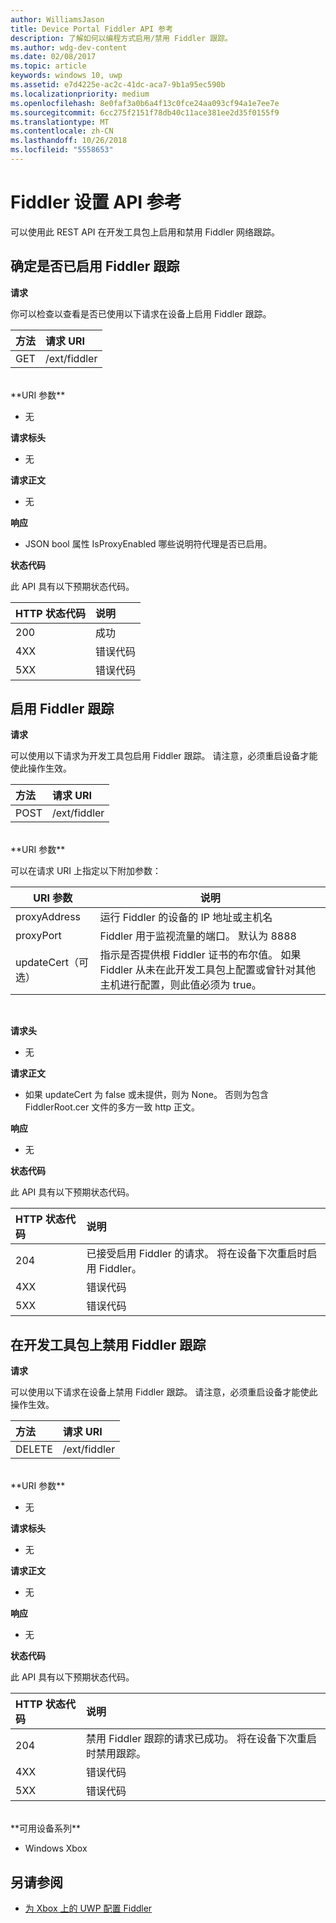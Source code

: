 ```yaml
---
author: WilliamsJason
title: Device Portal Fiddler API 参考
description: 了解如何以编程方式启用/禁用 Fiddler 跟踪。
ms.author: wdg-dev-content
ms.date: 02/08/2017
ms.topic: article
keywords: windows 10, uwp
ms.assetid: e7d4225e-ac2c-41dc-aca7-9b1a95ec590b
ms.localizationpriority: medium
ms.openlocfilehash: 8e0faf3a0b6a4f13c0fce24aa093cf94a1e7ee7e
ms.sourcegitcommit: 6cc275f2151f78db40c11ace381ee2d35f0155f9
ms.translationtype: MT
ms.contentlocale: zh-CN
ms.lasthandoff: 10/26/2018
ms.locfileid: "5558653"
---
```

# <a name="fiddler-settings-api-reference"></a>Fiddler 设置 API 参考   
可以使用此 REST API 在开发工具包上启用和禁用 Fiddler 网络跟踪。

## <a name="determine-if-fiddler-tracing-is-enabled"></a>确定是否已启用 Fiddler 跟踪

**请求**

你可以检查以查看是否已使用以下请求在设备上启用 Fiddler 跟踪。

方法      | 请求 URI
:------     | :-----
GET | /ext/fiddler
<br />
**URI 参数**

- 无

**请求标头**

- 无

**请求正文**   

- 无

**响应**   

- JSON bool 属性 IsProxyEnabled 哪些说明符代理是否已启用。

**状态代码**

此 API 具有以下预期状态代码。

HTTP 状态代码      | 说明
:------     | :-----
200 | 成功
4XX | 错误代码
5XX | 错误代码

## <a name="enable-fiddler-tracing"></a>启用 Fiddler 跟踪

**请求**

可以使用以下请求为开发工具包启用 Fiddler 跟踪。  请注意，必须重启设备才能使此操作生效。

方法      | 请求 URI
:------     | :-----
POST | /ext/fiddler
<br />
**URI 参数**

可以在请求 URI 上指定以下附加参数：

| URI 参数      | 说明     | 
| ------------------ |-----------------|
| proxyAddress       | 运行 Fiddler 的设备的 IP 地址或主机名 |
| proxyPort          | Fiddler 用于监视流量的端口。 默认为 8888 |
| updateCert（可选）| 指示是否提供根 Fiddler 证书的布尔值。 如果 Fiddler 从未在此开发工具包上配置或曾针对其他主机进行配置，则此值必须为 true。  |
<br>

**请求头**

- 无

**请求正文**

- 如果 updateCert 为 false 或未提供，则为 None。 否则为包含 FiddlerRoot.cer 文件的多方一致 http 正文。

**响应**   

- 无  

**状态代码**

此 API 具有以下预期状态代码。

HTTP 状态代码      | 说明
:------     | :-----
204 | 已接受启用 Fiddler 的请求。 将在设备下次重启时启用 Fiddler。
4XX | 错误代码
5XX | 错误代码

## <a name="disable-fiddler-tracing-on-the-devkit"></a>在开发工具包上禁用 Fiddler 跟踪

**请求**

可以使用以下请求在设备上禁用 Fiddler 跟踪。 请注意，必须重启设备才能使此操作生效。

方法      | 请求 URI
:------     | :-----
DELETE | /ext/fiddler
<br />
**URI 参数**

- 无

**请求标头**

- 无

**请求正文**   

- 无

**响应**   

- 无 

**状态代码**

此 API 具有以下预期状态代码。

HTTP 状态代码      | 说明
:------     | :-----
204 | 禁用 Fiddler 跟踪的请求已成功。 将在设备下次重启时禁用跟踪。
4XX | 错误代码
5XX | 错误代码

<br />
**可用设备系列**

* Windows Xbox

## <a name="see-also"></a>另请参阅
- [为 Xbox 上的 UWP 配置 Fiddler](uwp-fiddler.md)

